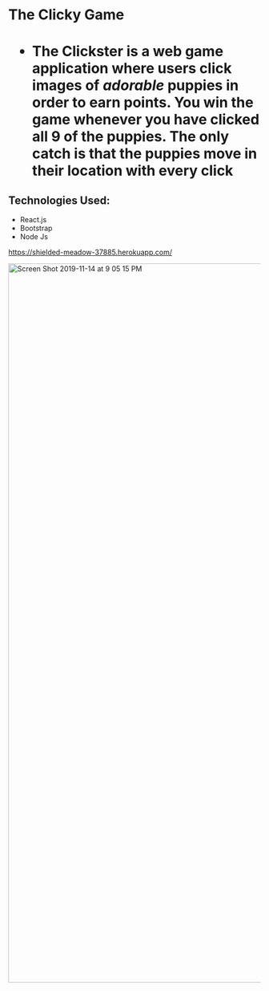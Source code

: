 <h1>The Clicky Game<h1>
<ul>
  <li>The Clickster is a web game application where users click images of <em>adorable</em> puppies in order to earn points.  You win the game whenever you have clicked all 9 of the puppies.  The only catch is that the puppies move in their location with every click </li>

</ul>

<h2>Technologies Used:</h2>
<ul>
  <li>React.js</li>
  <li>Bootstrap</li>
   <li>Node Js</li>
</ul>

https://shielded-meadow-37885.herokuapp.com/

<img width="1434" alt="Screen Shot 2019-11-14 at 9 05 15 PM" src="https://user-images.githubusercontent.com/25970156/68913924-859a8400-0722-11ea-901d-72d13d701348.png">


